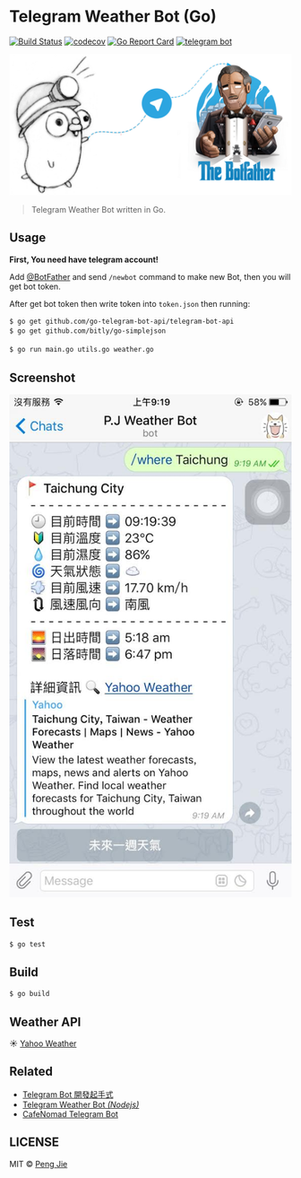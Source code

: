 # Telegram Weather Bot (Go)

[![Build Status](https://img.shields.io/travis/neighborhood999/go-telegram-weather-bot.svg?style=flat-square)](https://travis-ci.org/neighborhood999/go-telegram-weather-bot)
[![codecov](https://img.shields.io/codecov/c/github/neighborhood999/go-telegram-weather-bot.svg?style=flat-square)](https://codecov.io/gh/neighborhood999/go-telegram-weather-bot)
[![Go Report Card](https://goreportcard.com/badge/github.com/neighborhood999/go-telegram-weather-bot?style=flat-square)](https://goreportcard.com/report/github.com/neighborhood999/go-telegram-weather-bot)
[![telegram bot](https://img.shields.io/badge/telegram-bot-blue.svg?style=flat-square)](https://github.com/neighborhood999/go-telegram-weather-bot)

![](./screenshot/telegramBot-written-in-Go.png)

> Telegram Weather Bot written in Go.

## Usage

**First, You need have telegram account!**  

Add [@BotFather](https://telegram.me/BotFather) and send `/newbot` command to make new Bot, then you will get bot token.  

After get bot token then write token into `token.json` then running:
```sh
$ go get github.com/go-telegram-bot-api/telegram-bot-api
$ go get github.com/bitly/go-simplejson

$ go run main.go utils.go weather.go
```

## Screenshot

![telegram-weather-bot](./screenshot/tg-weather-bot.jpg)

## Test

```sh
$ go test
```

## Build

```sh
$ go build
```

## Weather API

☀️ [Yahoo Weather](https://developer.yahoo.com/weather/)

## Related

- [Telegram Bot 開發起手式](http://neighborhood999.github.io/2016/07/19/Develop-telegram-bot/)
- [Telegram Weather Bot _(Nodejs)_](https://github.com/neighborhood999/telegram-weather-bot)
- [CafeNomad Telegram Bot](https://github.com/neighborhood999/telegram-cafe-nomad)

## LICENSE

MIT © [Peng Jie](https://github.com/neighborhood999)
